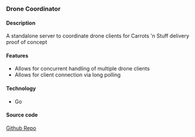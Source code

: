 ### Drone Coordinator

#### Description
A standalone server to coordinate drone clients for Carrots 'n Stuff delivery
proof of concept

#### Features
- Allows for concurrent handling of multiple drone clients
- Allows for client connection via long polling

#### Technology
- Go

#### Source code
[Github Repo](https://github.com/amaxwellblair/droneServer.git)
